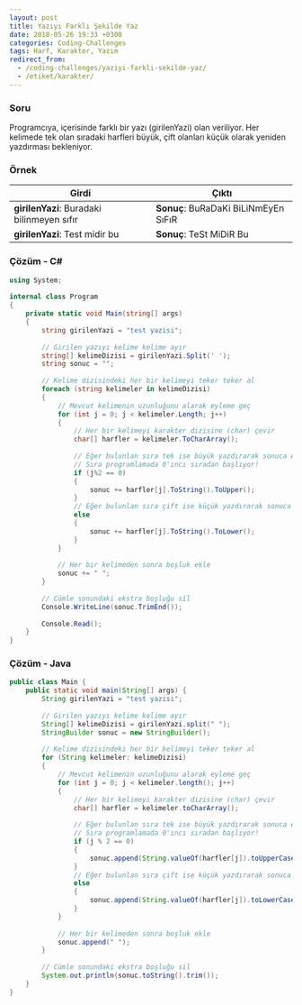 ```yaml
---
layout: post
title: Yazıyı Farklı Şekilde Yaz
date: 2018-05-26 19:33 +0300
categories: Coding-Challenges
tags: Harf, Karakter, Yazım
redirect_from:
  - /coding-challenges/yaziyi-farkli-sekilde-yaz/
  - /etiket/karakter/
---
```

### Soru
Programcıya, içerisinde farklı bir yazı (girilenYazi) olan veriliyor. Her kelimede tek olan sıradaki harfleri büyük, çift olanları küçük olarak yeniden yazdırması bekleniyor.

### Örnek

| Girdi                                      | Çıktı                                |
|--------------------------------------------|--------------------------------------|
| **girilenYazi**: Buradaki bilinmeyen sıfır | **Sonuç**: BuRaDaKi BiLiNmEyEn SıFıR |
| **girilenYazi**: Test midir bu             | **Sonuç**: TeSt MiDiR Bu             |

### Çözüm - C#
```csharp
using System;
 
internal class Program
{
    private static void Main(string[] args)
    {
        string girilenYazi = "test yazisi";
 
        // Girilen yazıyı kelime kelime ayır
        string[] kelimeDizisi = girilenYazi.Split(' ');
        string sonuc = "";
 
        // Kelime dizisindeki her bir kelimeyi teker teker al
        foreach (string kelimeler in kelimeDizisi)
        {
            // Mevcut kelimenin uzunluğunu alarak eyleme geç
            for (int j = 0; j < kelimeler.Length; j++)
            {
                // Her bir kelimeyi karakter dizisine (char) çevir
                char[] harfler = kelimeler.ToCharArray();
 
                // Eğer bulunlan sıra tek ise büyük yazdırarak sonuca ekle
                // Sıra programlamada 0'ıncı sıradan başlıyor!
                if (j%2 == 0)
                {
                    sonuc += harfler[j].ToString().ToUpper();
                }
                // Eğer bulunlan sıra çift ise küçük yazdırarak sonuca ekle
                else
                {
                    sonuc += harfler[j].ToString().ToLower();
                }
            }
 
            // Her bir kelimeden sonra boşluk ekle
            sonuc += " ";
        }
 
        // Cümle sonundaki ekstra boşluğu sil
        Console.WriteLine(sonuc.TrimEnd());
 
        Console.Read();
    }
}
```

### Çözüm - Java
```java
public class Main {
    public static void main(String[] args) {
        String girilenYazi = "test yazisi";
 
        // Girilen yazıyı kelime kelime ayır
        String[] kelimeDizisi = girilenYazi.split(" ");
        StringBuilder sonuc = new StringBuilder();
 
        // Kelime dizisindeki her bir kelimeyi teker teker al
        for (String kelimeler: kelimeDizisi)
        {
            // Mevcut kelimenin uzunluğunu alarak eyleme geç
            for (int j = 0; j < kelimeler.length(); j++)
            {
                // Her bir kelimeyi karakter dizisine (char) çevir
                char[] harfler = kelimeler.toCharArray();
 
                // Eğer bulunlan sıra tek ise büyük yazdırarak sonuca ekle
                // Sıra programlamada 0'ıncı sıradan başlıyor!
                if (j % 2 == 0)
                {
                    sonuc.append(String.valueOf(harfler[j]).toUpperCase());
                }
                // Eğer bulunlan sıra çift ise küçük yazdırarak sonuca ekle
                else
                {
                    sonuc.append(String.valueOf(harfler[j]).toLowerCase());
                }
            }
 
            // Her bir kelimeden sonra boşluk ekle
            sonuc.append(" ");
        }
 
        // Cümle sonundaki ekstra boşluğu sil
        System.out.println(sonuc.toString().trim());
    }
}
```